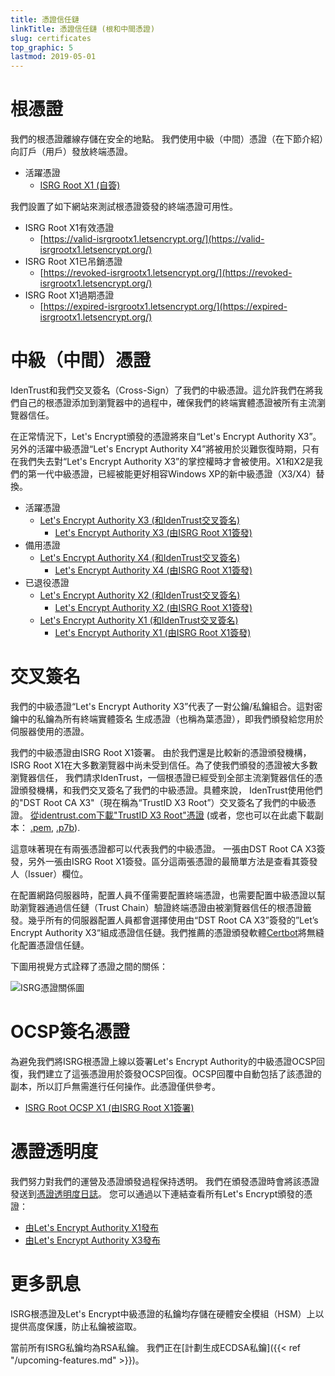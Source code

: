 ```yaml
---
title: 憑證信任鏈
linkTitle: 憑證信任鏈 (根和中間憑證)
slug: certificates
top_graphic: 5
lastmod: 2019-05-01
---
```




# 根憑證

我們的根憑證離線存儲在安全的地點。 我們使用中級（中間）憑證（在下節介紹）向訂戶（用戶）發放終端憑證。

* 活躍憑證
  * [ISRG Root X1 (自簽)](/certs/isrgrootx1.pem.txt)

我們設置了如下網站來測試根憑證簽發的終端憑證可用性。

* ISRG Root X1有效憑證
  * [https://valid-isrgrootx1.letsencrypt.org/](https://valid-isrgrootx1.letsencrypt.org/)
* ISRG Root X1已吊銷憑證
  * [https://revoked-isrgrootx1.letsencrypt.org/](https://revoked-isrgrootx1.letsencrypt.org/)
* ISRG Root X1過期憑證
  * [https://expired-isrgrootx1.letsencrypt.org/](https://expired-isrgrootx1.letsencrypt.org/)

# 中級（中間）憑證

IdenTrust和我們交叉簽名（Cross-Sign）了我們的中級憑證。這允許我們在將我們自己的根憑證添加到瀏覽器中的過程中，確保我們的終端實體憑證被所有主流瀏覽器信任。

在正常情況下，Let's Encrypt頒發的憑證將來自“Let's Encrypt Authority X3”。另外的活躍中級憑證“Let's Encrypt Authority X4”將被用於災難恢復時期，只有在我們失去對“Let's Encrypt Authority X3”的掌控權時才會被使用。X1和X2是我們的第一代中級憑證，已經被能更好相容Windows XP的新中級憑證（X3/X4）替換。


* 活躍憑證
  * [Let's Encrypt Authority X3 (和IdenTrust交叉簽名)](/certs/lets-encrypt-x3-cross-signed.pem.txt)
    * [Let's Encrypt Authority X3 (由ISRG Root X1簽發)](/certs/letsencryptauthorityx3.pem.txt)
* 備用憑證
  * [Let's Encrypt Authority X4 (和IdenTrust交叉簽名)](/certs/lets-encrypt-x4-cross-signed.pem.txt)
    * [Let's Encrypt Authority X4 (由ISRG Root X1簽發)](/certs/letsencryptauthorityx4.pem.txt)
* 已退役憑證
  * [Let's Encrypt Authority X2 (和IdenTrust交叉簽名)](/certs/lets-encrypt-x2-cross-signed.pem.txt)
    * [Let's Encrypt Authority X2 (由ISRG Root X1簽發)](/certs/letsencryptauthorityx2.pem.txt)
  * [Let's Encrypt Authority X1 (和IdenTrust交叉簽名)](/certs/lets-encrypt-x1-cross-signed.pem.txt)
    * [Let's Encrypt Authority X1 (由ISRG Root X1簽發)](/certs/letsencryptauthorityx1.pem.txt)

# 交叉簽名

我們的中級憑證“Let's Encrypt Authority X3”代表了一對公鑰/私鑰組合。這對密鑰中的私鑰為所有終端實體簽名
生成憑證（也稱為葉憑證），即我們頒發給您用於伺服器使用的憑證。

我們的中級憑證由ISRG Root X1簽署。 由於我們還是比較新的憑證頒發機構，ISRG Root X1在大多數瀏覽器中尚未受到信任。為了使我們頒發的憑證被大多數瀏覽器信任， 我們請求IdenTrust，一個根憑證已經受到全部主流瀏覽器信任的憑證頒發機構，和我們交叉簽名了我們的中級憑證。具體來說， IdenTrust使用他們的"DST Root CA X3"（現在稱為“TrustID X3 Root”）交叉簽名了我們的中級憑證。 [從identrust.com下載"TrustID X3 Root"憑證](https://www.identrust.com/support/downloads) (或者，您也可以在此處下載副本： [.pem](/certs/trustid-x3-root.pem.txt), [.p7b](/certs/trustid-x3-root.p7b)).

這意味著現在有兩張憑證都可以代表我們的中級憑證。 一張由DST Root CA X3簽發，另外一張由ISRG Root X1簽發。區分這兩張憑證的最簡單方法是查看其簽發人（Issuer）欄位。

在配置網路伺服器時，配置人員不僅需要配置終端憑證，也需要配置中級憑證以幫助瀏覽器通過信任鏈（Trust Chain）驗證終端憑證由被瀏覽器信任的根憑證籤發。幾乎所有的伺服器配置人員都會選擇使用由“DST Root CA X3”簽發的”Let’s Encrypt Authority X3“組成憑證信任鏈。我們推薦的憑證頒發軟體[Certbot](https://certbot.org)將無縫化配置憑證信任鏈。

下圖用視覺方式詮釋了憑證之間的關係：

<img src="/certs/isrg-keys.png" alt="ISRG憑證關係圖">

# OCSP簽名憑證

為避免我們將ISRG根憑證上線以簽署Let's Encrypt Authority的中級憑證OCSP回復，我們建立了這張憑證用於簽發OCSP回復。OCSP回覆中自動包括了該憑證的副本，所以訂戶無需進行任何操作。此憑證僅供參考。
* [ISRG Root OCSP X1 (由ISRG Root X1簽署)](/certs/isrg-root-ocsp-x1.pem.txt)

# 憑證透明度

我們努力對我們的運營及憑證頒發過程保持透明。 我們在頒發憑證時會將該憑證發送到[憑證透明度日誌](https://www.certificate-transparency.org/)。 您可以通過以下連結查看所有Let's Encrypt頒發的憑證：

* [由Let's Encrypt Authority X1發布](https://crt.sh/?Identity=%25&iCAID=7395)
* [由Let's Encrypt Authority X3發布](https://crt.sh/?Identity=%25&iCAID=16418)

# 更多訊息

ISRG根憑證及Let's Encrypt中級憑證的私鑰均存儲在硬體安全模組（HSM）上以提供高度保護，防止私鑰被盜取。

當前所有ISRG私鑰均為RSA私鑰。 我們正在[計劃生成ECDSA私鑰]({{< ref "/upcoming-features.md" >}})。
